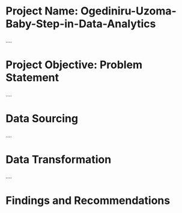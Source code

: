 # Project Name: Ogediniru-Uzoma-Baby-Step-in-Data-Analytics

....
# Project Objective: Problem Statement



....
# Data Sourcing



....
# Data Transformation



....
# Findings and Recommendations
